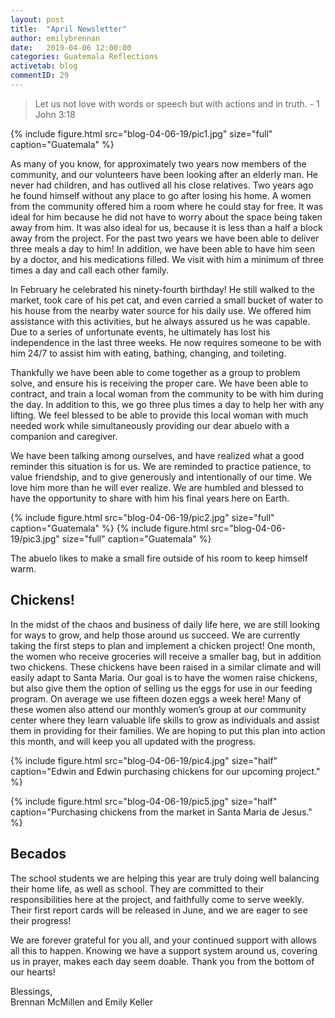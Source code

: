 ```yaml
---
layout: post
title:  "April Newsletter"
author: emilybrennan
date:   2019-04-06 12:00:00
categories: Guatemala Reflections
activetab: blog
commentID: 29
---
```



> Let us not love with words or speech but with actions and in truth.
> \- 1 John 3:18

{% include figure.html src="blog-04-06-19/pic1.jpg" size="full" caption="Guatemala" %}

As many of you know, for approximately two years now members of the community, and our volunteers have been looking after an elderly man. He never had children, and has outlived all his close relatives. Two years ago he found himself without any place to go after losing his home. A women from the community offered him a room where he could stay for free. It was ideal for him because he did not have to worry about the space being taken away from him. It was also ideal for us, because it is less than a half a block away from the project. For the past two years we have been able to deliver three meals a day to him! In addition, we have been able to have him seen by a doctor, and his medications filled. We visit with him a minimum of three times a day and call each other family. 

In February he celebrated his ninety-fourth birthday! He still walked to the market, took care of his pet cat, and even carried a small bucket of water to his house from the nearby water source for his daily use. We offered him assistance with this activities, but he always assured us he was capable.  Due to a series of unfortunate events, he ultimately has lost his independence in the last three weeks. He now requires someone to be with him 24/7 to assist him with eating, bathing, changing, and toileting. 

Thankfully we have been able to come together as a group to problem solve, and ensure his is receiving the proper care. We have been able to contract, and train a local woman from the community to be with him during the day. In addition to this, we go three plus times a day to help her with any lifting. We feel blessed to be able to provide this local woman with much needed work while simultaneously providing our dear abuelo with a companion and caregiver.

We have been talking among ourselves, and have realized what a good reminder this situation is for us. We are reminded to practice patience, to value friendship, and to give generously and intentionally of our time. We love him more than he will ever realize. We are humbled and blessed to have the opportunity to share with him his final years here on Earth.

{% include figure.html src="blog-04-06-19/pic2.jpg" size="full" caption="Guatemala" %}
{% include figure.html src="blog-04-06-19/pic3.jpg" size="full" caption="Guatemala" %}

The abuelo likes to make a small fire outside of his room to keep himself warm. 

## Chickens!

In the midst of the chaos and business of daily life here, we are still looking for ways to grow, and help those around us succeed. We are currently taking the first steps to plan and implement a chicken project! One month, the women who receive groceries will receive a smaller bag, but in addition two chickens. These chickens have been raised in a similar climate and will easily adapt to Santa Maria. Our goal is to have the women raise chickens, but also give them the option of selling us the eggs for use in our feeding program. On average we use fifteen dozen eggs a week here! Many of these women also attend our monthly women’s group at our community center where they learn valuable life skills to grow as individuals and assist them in providing for their families. We are hoping to put this plan into action this month, and will keep you all updated with the progress. 

{% include figure.html src="blog-04-06-19/pic4.jpg" size="half" caption="Edwin and Edwin purchasing chickens for our upcoming project." %}

{% include figure.html src="blog-04-06-19/pic5.jpg" size="half" caption="Purchasing chickens from the market in Santa Maria de Jesus." %} 

## Becados

The school students we are helping this year are truly doing well balancing their home life, as well as school. They are committed to their responsibilities here at the project, and faithfully come to serve weekly. Their first report cards will be released in June, and we are eager to see their progress! 

We are forever grateful for you all, and your continued support with allows all this to happen. Knowing we have a support system around us, covering us in prayer, makes each day seem doable. Thank you from the bottom of our hearts!

<p class='meta'>
Blessings, <br>
Brennan McMillen and Emily Keller
</p>